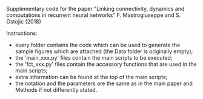Supplementary code for the paper "Linking connectivity, dynamics and computations in recurrent neural networks" F. Mastrogiuseppe and S. Ostojic (2018)

Instructions:

-    every folder contains the code which can be used to generate the sample figures which are attached (the Data folder is originally empty);
-    the 'main_xxx.py' files contain the main scripts to be executed;
-    the 'fct_xxx.py' files contain the accessory functions that are used in the main scripts;
-    extra information can be found at the top of the main scripts;
-    the notation and the parameters are the same as in the main paper and Methods if not differently stated.

